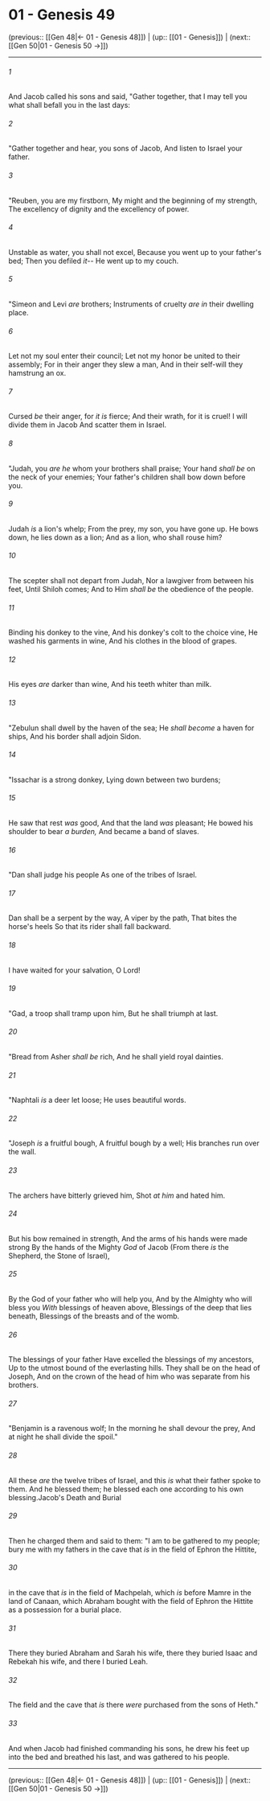 # 01 - Genesis 49

(previous:: [[Gen 48|← 01 - Genesis 48]]) | (up:: [[01 - Genesis]]) | (next:: [[Gen 50|01 - Genesis 50 →]])

***


###### 1 
And Jacob called his sons and said, "Gather together, that I may tell you what shall befall you in the last days: 

###### 2 
"Gather together and hear, you sons of Jacob, And listen to Israel your father. 

###### 3 
"Reuben, you are my firstborn, My might and the beginning of my strength, The excellency of dignity and the excellency of power. 

###### 4 
Unstable as water, you shall not excel, Because you went up to your father's bed; Then you defiled _it_-- He went up to my couch. 

###### 5 
"Simeon and Levi _are_ brothers; Instruments of cruelty _are in_ their dwelling place. 

###### 6 
Let not my soul enter their council; Let not my honor be united to their assembly; For in their anger they slew a man, And in their self-will they hamstrung an ox. 

###### 7 
Cursed _be_ their anger, for _it is_ fierce; And their wrath, for it is cruel! I will divide them in Jacob And scatter them in Israel. 

###### 8 
"Judah, you _are he_ whom your brothers shall praise; Your hand _shall be_ on the neck of your enemies; Your father's children shall bow down before you. 

###### 9 
Judah _is_ a lion's whelp; From the prey, my son, you have gone up. He bows down, he lies down as a lion; And as a lion, who shall rouse him? 

###### 10 
The scepter shall not depart from Judah, Nor a lawgiver from between his feet, Until Shiloh comes; And to Him _shall be_ the obedience of the people. 

###### 11 
Binding his donkey to the vine, And his donkey's colt to the choice vine, He washed his garments in wine, And his clothes in the blood of grapes. 

###### 12 
His eyes _are_ darker than wine, And his teeth whiter than milk. 

###### 13 
"Zebulun shall dwell by the haven of the sea; He _shall become_ a haven for ships, And his border shall adjoin Sidon. 

###### 14 
"Issachar is a strong donkey, Lying down between two burdens; 

###### 15 
He saw that rest _was_ good, And that the land _was_ pleasant; He bowed his shoulder to bear _a burden,_ And became a band of slaves. 

###### 16 
"Dan shall judge his people As one of the tribes of Israel. 

###### 17 
Dan shall be a serpent by the way, A viper by the path, That bites the horse's heels So that its rider shall fall backward. 

###### 18 
I have waited for your salvation, O Lord! 

###### 19 
"Gad, a troop shall tramp upon him, But he shall triumph at last. 

###### 20 
"Bread from Asher _shall be_ rich, And he shall yield royal dainties. 

###### 21 
"Naphtali _is_ a deer let loose; He uses beautiful words. 

###### 22 
"Joseph _is_ a fruitful bough, A fruitful bough by a well; His branches run over the wall. 

###### 23 
The archers have bitterly grieved him, Shot _at him_ and hated him. 

###### 24 
But his bow remained in strength, And the arms of his hands were made strong By the hands of the Mighty _God_ of Jacob (From there _is_ the Shepherd, the Stone of Israel), 

###### 25 
By the God of your father who will help you, And by the Almighty who will bless you _With_ blessings of heaven above, Blessings of the deep that lies beneath, Blessings of the breasts and of the womb. 

###### 26 
The blessings of your father Have excelled the blessings of my ancestors, Up to the utmost bound of the everlasting hills. They shall be on the head of Joseph, And on the crown of the head of him who was separate from his brothers. 

###### 27 
"Benjamin is a ravenous wolf; In the morning he shall devour the prey, And at night he shall divide the spoil." 

###### 28 
All these _are_ the twelve tribes of Israel, and this _is_ what their father spoke to them. And he blessed them; he blessed each one according to his own blessing.Jacob's Death and Burial 

###### 29 
Then he charged them and said to them: "I am to be gathered to my people; bury me with my fathers in the cave that _is_ in the field of Ephron the Hittite, 

###### 30 
in the cave that _is_ in the field of Machpelah, which _is_ before Mamre in the land of Canaan, which Abraham bought with the field of Ephron the Hittite as a possession for a burial place. 

###### 31 
There they buried Abraham and Sarah his wife, there they buried Isaac and Rebekah his wife, and there I buried Leah. 

###### 32 
The field and the cave that _is_ there _were_ purchased from the sons of Heth." 

###### 33 
And when Jacob had finished commanding his sons, he drew his feet up into the bed and breathed his last, and was gathered to his people.

***

(previous:: [[Gen 48|← 01 - Genesis 48]]) | (up:: [[01 - Genesis]]) | (next:: [[Gen 50|01 - Genesis 50 →]])
